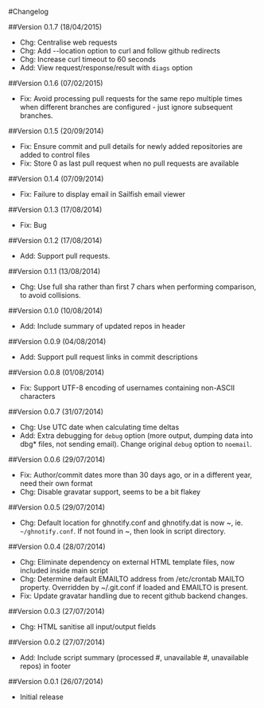 #Changelog

##Version 0.1.7 (18/04/2015)
* Chg: Centralise web requests
* Chg: Add --location option to curl and follow github redirects
* Chg: Increase curl timeout to 60 seconds
* Add: View request/response/result with `diags` option

##Version 0.1.6 (07/02/2015)
* Fix: Avoid processing pull requests for the same repo multiple times when different branches are configured - just ignore subsequent branches.

##Version 0.1.5 (20/09/2014)
* Fix: Ensure commit and pull details for newly added repositories are added to control files
* Fix: Store 0 as last pull request when no pull requests are available

##Version 0.1.4 (07/09/2014)
* Fix: Failure to display email in Sailfish email viewer

##Version 0.1.3 (17/08/2014)
* Fix: Bug

##Version 0.1.2 (17/08/2014)
* Add: Support pull requests.

##Version 0.1.1 (13/08/2014)
* Chg: Use full sha rather than first 7 chars when performing comparison, to avoid collisions.

##Version 0.1.0 (10/08/2014)
* Add: Include summary of updated repos in header

##Version 0.0.9 (04/08/2014)
* Add: Support pull request links in commit descriptions

##Version 0.0.8 (01/08/2014)
* Fix: Support UTF-8 encoding of usernames containing non-ASCII characters

##Version 0.0.7 (31/07/2014)
* Chg: Use UTC date when calculating time deltas
* Add: Extra debugging for `debug` option (more output, dumping data into dbg* files, not sending email). Change original `debug` option to `noemail`.

##Version 0.0.6 (29/07/2014)
* Fix: Author/commit dates more than 30 days ago, or in a different year, need their own format
* Chg: Disable gravatar support, seems to be a bit flakey

##Version 0.0.5 (29/07/2014)
* Chg: Default location for ghnotify.conf and ghnotify.dat is now ~, ie. `~/ghnotify.conf`. If not found in ~, then look in script directory.

##Version 0.0.4 (28/07/2014)
* Chg: Eliminate dependency on external HTML template files, now included inside main script
* Chg: Determine default EMAILTO address from /etc/crontab MAILTO property. Overridden by ~/.git.conf if loaded and EMAILTO is present.
* Fix: Update gravatar handling due to recent github backend changes.

##Version 0.0.3 (27/07/2014)
* Chg: HTML sanitise all input/output fields

##Version 0.0.2 (27/07/2014)
* Add: Include script summary (processed #, unavailable #, unavailable repos) in footer

##Version 0.0.1 (26/07/2014)
* Initial release
